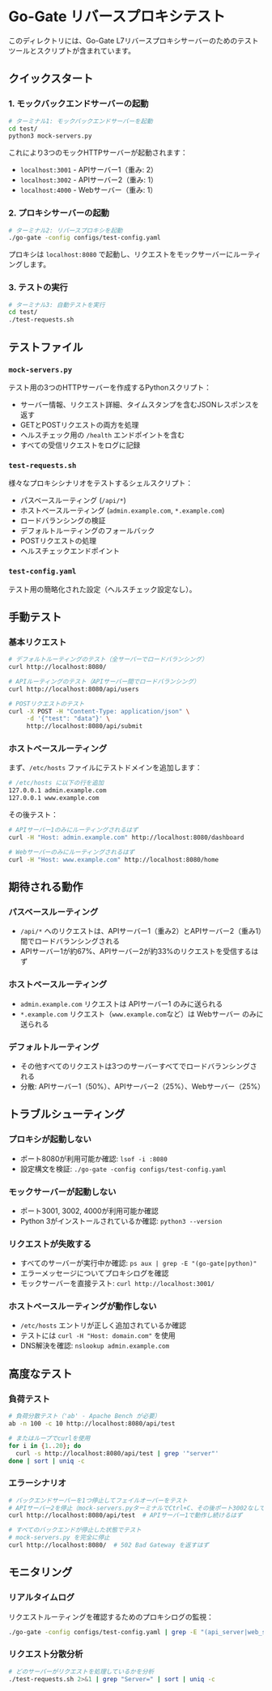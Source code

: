 # Go-Gate リバースプロキシテスト

このディレクトリには、Go-Gate L7リバースプロキシサーバーのためのテストツールとスクリプトが含まれています。

## クイックスタート

### 1. モックバックエンドサーバーの起動

```bash
# ターミナル1: モックバックエンドサーバーを起動
cd test/
python3 mock-servers.py
```

これにより3つのモックHTTPサーバーが起動されます：
- `localhost:3001` - APIサーバー1（重み: 2）
- `localhost:3002` - APIサーバー2（重み: 1）  
- `localhost:4000` - Webサーバー（重み: 1）

### 2. プロキシサーバーの起動

```bash
# ターミナル2: リバースプロキシを起動
./go-gate -config configs/test-config.yaml
```

プロキシは `localhost:8080` で起動し、リクエストをモックサーバーにルーティングします。

### 3. テストの実行

```bash
# ターミナル3: 自動テストを実行
cd test/
./test-requests.sh
```

## テストファイル

### `mock-servers.py`
テスト用の3つのHTTPサーバーを作成するPythonスクリプト：
- サーバー情報、リクエスト詳細、タイムスタンプを含むJSONレスポンスを返す
- GETとPOSTリクエストの両方を処理
- ヘルスチェック用の `/health` エンドポイントを含む
- すべての受信リクエストをログに記録

### `test-requests.sh`
様々なプロキシシナリオをテストするシェルスクリプト：
- パスベースルーティング (`/api/*`)
- ホストベースルーティング (`admin.example.com`, `*.example.com`)
- ロードバランシングの検証
- デフォルトルーティングのフォールバック
- POSTリクエストの処理
- ヘルスチェックエンドポイント

### `test-config.yaml`
テスト用の簡略化された設定（ヘルスチェック設定なし）。

## 手動テスト

### 基本リクエスト

```bash
# デフォルトルーティングのテスト（全サーバーでロードバランシング）
curl http://localhost:8080/

# APIルーティングのテスト（APIサーバー間でロードバランシング）
curl http://localhost:8080/api/users

# POSTリクエストのテスト
curl -X POST -H "Content-Type: application/json" \
     -d '{"test": "data"}' \
     http://localhost:8080/api/submit
```

### ホストベースルーティング

まず、`/etc/hosts` ファイルにテストドメインを追加します：
```bash
# /etc/hosts に以下の行を追加
127.0.0.1 admin.example.com
127.0.0.1 www.example.com
```

その後テスト：
```bash
# APIサーバー1のみにルーティングされるはず
curl -H "Host: admin.example.com" http://localhost:8080/dashboard

# Webサーバーのみにルーティングされるはず
curl -H "Host: www.example.com" http://localhost:8080/home
```

## 期待される動作

### パスベースルーティング
- `/api/*` へのリクエストは、APIサーバー1（重み2）とAPIサーバー2（重み1）間でロードバランシングされる
- APIサーバー1が約67%、APIサーバー2が約33%のリクエストを受信するはず

### ホストベースルーティング
- `admin.example.com` リクエストは APIサーバー1 のみに送られる
- `*.example.com` リクエスト（`www.example.com`など）は Webサーバー のみに送られる

### デフォルトルーティング
- その他すべてのリクエストは3つのサーバーすべてでロードバランシングされる
- 分散: APIサーバー1（50%）、APIサーバー2（25%）、Webサーバー（25%）

## トラブルシューティング

### プロキシが起動しない
- ポート8080が利用可能か確認: `lsof -i :8080`
- 設定構文を検証: `./go-gate -config configs/test-config.yaml`

### モックサーバーが起動しない
- ポート3001, 3002, 4000が利用可能か確認
- Python 3がインストールされているか確認: `python3 --version`

### リクエストが失敗する
- すべてのサーバーが実行中か確認: `ps aux | grep -E "(go-gate|python)"`
- エラーメッセージについてプロキシログを確認
- モックサーバーを直接テスト: `curl http://localhost:3001/`

### ホストベースルーティングが動作しない
- `/etc/hosts` エントリが正しく追加されているか確認
- テストには `curl -H "Host: domain.com"` を使用
- DNS解決を確認: `nslookup admin.example.com`

## 高度なテスト

### 負荷テスト
```bash
# 負荷分散テスト（'ab' - Apache Bench が必要）
ab -n 100 -c 10 http://localhost:8080/api/test

# またはループでcurlを使用
for i in {1..20}; do
  curl -s http://localhost:8080/api/test | grep '"server"'
done | sort | uniq -c
```

### エラーシナリオ
```bash
# バックエンドサーバーを1つ停止してフェイルオーバーをテスト
# APIサーバー2を停止（mock-servers.pyターミナルでCtrl+C、その後ポート3002なしで再起動）
curl http://localhost:8080/api/test  # APIサーバー1で動作し続けるはず

# すべてのバックエンドが停止した状態でテスト
# mock-servers.py を完全に停止
curl http://localhost:8080/  # 502 Bad Gateway を返すはず
```

## モニタリング

### リアルタイムログ
リクエストルーティングを確認するためのプロキシログの監視：
```bash
./go-gate -config configs/test-config.yaml | grep -E "(api_server|web_server)"
```

### リクエスト分散分析
```bash
# どのサーバーがリクエストを処理しているかを分析
./test-requests.sh 2>&1 | grep "Server=" | sort | uniq -c
```